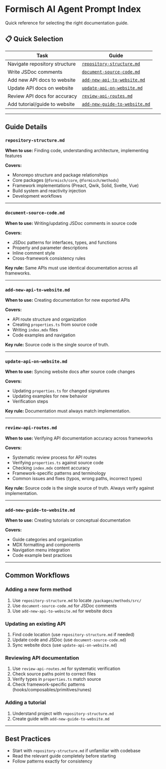 # Formisch AI Agent Prompt Index

Quick reference for selecting the right documentation guide.

## 📋 Quick Selection

| Task                          | Guide                                                        |
| ----------------------------- | ------------------------------------------------------------ |
| Navigate repository structure | [`repository-structure.md`](#repository-structuremd)         |
| Write JSDoc comments          | [`document-source-code.md`](#document-source-codemd)         |
| Add new API docs to website   | [`add-new-api-to-website.md`](#add-new-api-to-websitemd)     |
| Update API docs on website    | [`update-api-on-website.md`](#update-api-on-websitemd)       |
| Review API docs for accuracy  | [`review-api-routes.md`](#review-api-routesmd)               |
| Add tutorial/guide to website | [`add-new-guide-to-website.md`](#add-new-guide-to-websitemd) |

---

## Guide Details

### `repository-structure.md`

**When to use:** Finding code, understanding architecture, implementing features

**Covers:**

- Monorepo structure and package relationships
- Core packages (`@formisch/core`, `@formisch/methods`)
- Framework implementations (Preact, Qwik, Solid, Svelte, Vue)
- Build system and reactivity injection
- Development workflows

---

### `document-source-code.md`

**When to use:** Writing/updating JSDoc comments in source code

**Covers:**

- JSDoc patterns for interfaces, types, and functions
- Property and parameter descriptions
- Inline comment style
- Cross-framework consistency rules

**Key rule:** Same APIs must use identical documentation across all frameworks.

---

### `add-new-api-to-website.md`

**When to use:** Creating documentation for new exported APIs

**Covers:**

- API route structure and organization
- Creating `properties.ts` from source code
- Writing `index.mdx` files
- Code examples and navigation

**Key rule:** Source code is the single source of truth.

---

### `update-api-on-website.md`

**When to use:** Syncing website docs after source code changes

**Covers:**

- Updating `properties.ts` for changed signatures
- Updating examples for new behavior
- Verification steps

**Key rule:** Documentation must always match implementation.

---

### `review-api-routes.md`

**When to use:** Verifying API documentation accuracy across frameworks

**Covers:**

- Systematic review process for API routes
- Verifying `properties.ts` against source code
- Checking `index.mdx` content accuracy
- Framework-specific patterns and terminology
- Common issues and fixes (typos, wrong paths, incorrect types)

**Key rule:** Source code is the single source of truth. Always verify against implementation.

---

### `add-new-guide-to-website.md`

**When to use:** Creating tutorials or conceptual documentation

**Covers:**

- Guide categories and organization
- MDX formatting and components
- Navigation menu integration
- Code example best practices

---

## Common Workflows

### Adding a new form method

1. Use `repository-structure.md` to locate `/packages/methods/src/`
2. Use `document-source-code.md` for JSDoc comments
3. Use `add-new-api-to-website.md` for website docs

### Updating an existing API

1. Find code location (use `repository-structure.md` if needed)
2. Update code and JSDoc (use `document-source-code.md`)
3. Sync website docs (use `update-api-on-website.md`)

### Reviewing API documentation

1. Use `review-api-routes.md` for systematic verification
2. Check source paths point to correct files
3. Verify types in `properties.ts` match source
4. Check framework-specific patterns (hooks/composables/primitives/runes)

### Adding a tutorial

1. Understand project with `repository-structure.md`
2. Create guide with `add-new-guide-to-website.md`

---

## Best Practices

- Start with `repository-structure.md` if unfamiliar with codebase
- Read the relevant guide completely before starting
- Follow patterns exactly for consistency
